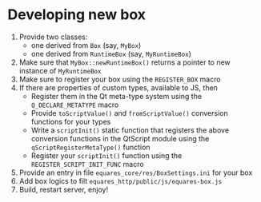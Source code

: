 # Developing new box

1. Provide two classes:
   * one derived from ```Box``` (say, ```MyBox```)
   * one derived from ```RuntimeBox``` (say, ```MyRuntimeBox```)
2. Make sure that ```MyBox::newRuntimeBox()``` returns a pointer to new instance of ```MyRuntimeBox```
3. Make sure to register your box using the ```REGISTER_BOX``` macro
4. If there are properties of custom types, available to JS, then
   * Register them in the Qt meta-type system using the ```Q_DECLARE_METATYPE``` macro
   * Provide ```toScriptValue()``` and ```fromScriptValue()``` conversion functions for your types
   * Write a ```scriptInit()``` static function that registers the above conversion functions in the QtScript module using the ```qScriptRegisterMetaType()``` function
   * Register your ```scriptInit()``` function using the ```REGISTER_SCRIPT_INIT_FUNC``` macro
5. Provide an entry in file ```equares_core/res/BoxSettings.ini``` for your box
6. Add box logics to filt ```equares_http/public/js/equares-box.js```
7. Build, restart server, enjoy!
